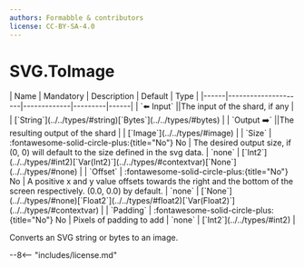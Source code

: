 ```yaml
---
authors: Formabble & contributors
license: CC-BY-SA-4.0
---
```



# SVG.ToImage

<div class="sh-parameters" markdown="1">
| Name | Mandatory | Description | Default | Type |
|------|---------------------|-------------|---------|------|
| `⬅️ Input` ||The input of the shard, if any | | [`String`](../../types/#string)[`Bytes`](../../types/#bytes) |
| `Output ➡️` ||The resulting output of the shard | | [`Image`](../../types/#image) |
| `Size` | :fontawesome-solid-circle-plus:{title="No"} No  | The desired output size, if (0, 0) will default to the size defined in the svg data. | `none` | [`Int2`](../../types/#int2)[`Var(Int2)`](../../types/#contextvar)[`None`](../../types/#none) |
| `Offset` | :fontawesome-solid-circle-plus:{title="No"} No  | A positive x and y value offsets towards the right and the bottom of the screen respectively. (0.0, 0.0) by default. | `none` | [`None`](../../types/#none)[`Float2`](../../types/#float2)[`Var(Float2)`](../../types/#contextvar) |
| `Padding` | :fontawesome-solid-circle-plus:{title="No"} No  | Pixels of padding to add | `none` | [`Int2`](../../types/#int2) |

</div>

Converts an SVG string or bytes to an image.

--8<-- "includes/license.md"

